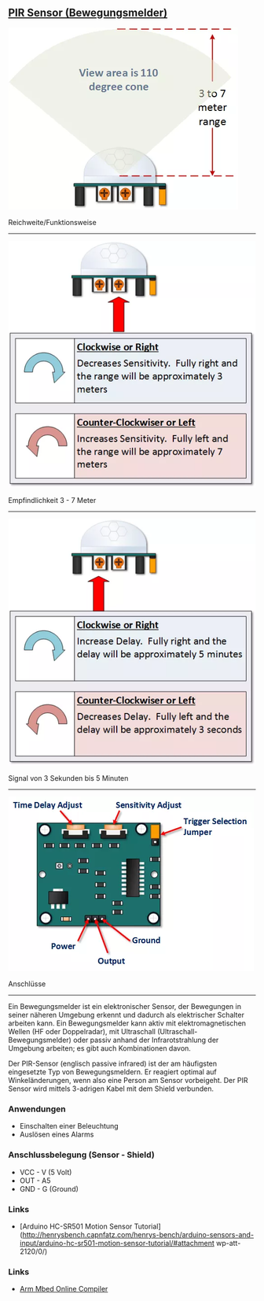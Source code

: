 ## [PIR Sensor (Bewegungsmelder)](http://de.wikipedia.org/wiki/Bewegungsmelder) 

![](../../images/sensors/PIRSensorUse.png)

Reichweite/Funktionsweise 

- - - 

![](../../images/sensors/PIRSensity.png) 

Empfindlichkeit 3 - 7 Meter 

- - -

![](../../images/sensors/PIRTime.png) 

Signal von 3 Sekunden bis 5 Minuten

- - -

![](../../images/sensors/PIRSensor.png) 

Anschlüsse

- - -

Ein Bewegungsmelder ist ein elektronischer Sensor, der Bewegungen in seiner näheren Umgebung erkennt und dadurch als elektrischer Schalter arbeiten kann. Ein Bewegungsmelder kann aktiv mit elektromagnetischen Wellen (HF oder Doppelradar), mit Ultraschall (Ultraschall-Bewegungsmelder) oder passiv anhand der Infrarotstrahlung der Umgebung arbeiten; es gibt auch Kombinationen davon.

Der PIR-Sensor (englisch passive infrared) ist der am häufigsten eingesetzte Typ von Bewegungsmeldern. Er reagiert optimal auf Winkeländerungen, wenn also eine Person am Sensor vorbeigeht. Der PIR Sensor wird mittels 3-adrigen Kabel mit dem Shield verbunden.

### Anwendungen

*   Einschalten einer Beleuchtung
*   Auslösen eines Alarms

### Anschlussbelegung (Sensor - Shield) 

*   VCC - V (5 Volt)
*   OUT - A5
*   GND - G (Ground)

### Links 

*   [Arduino HC-SR501 Motion Sensor Tutorial](http://henrysbench.capnfatz.com/henrys-bench/arduino-sensors-and-input/arduino-hc-sr501-motion-sensor-tutorial/#attachment wp-att-2120/0/)

### Links

*  [Arm Mbed Online Compiler](https://os.mbed.com/compiler/#import:/teams/IoTKitV3/code/PIRSensor/)

